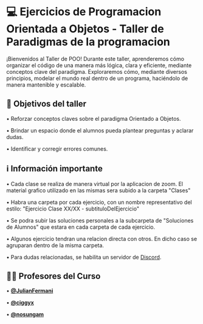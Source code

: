 # :computer: Ejercicios de Programacion Orientada a Objetos - Taller de Paradigmas de la programacion

¡Bienvenidos al Taller de POO! Durante este taller, aprenderemos cómo organizar el código de una manera más lógica, clara y eficiente, mediante conceptos clave del paradigma. Exploraremos cómo, mediante diversos principios, modelar el mundo real dentro de un programa, haciéndolo de manera mantenible y escalable.

## :dart: Objetivos del taller 

• Reforzar conceptos claves sobre el paradigma Orientado a Objetos.

• Brindar un espacio donde el alumnos pueda plantear preguntas y aclarar dudas.

• Identificar y corregir errores comunes.


## :information_source: Información importante

• Cada clase se realiza de manera virtual por la aplicacion de zoom. El material grafico utilizado en las mismas sera subido a la carpeta "Clases"

• Habra una carpeta por cada ejercicio, con un nombre representativo del estilo: "Ejercicio Clase XX/XX - subtituloDelEjercicio"

• Se podra subir las soluciones personales a la subcarpeta de "Soluciones de Alumnos" que estara en cada carpeta de cada ejercicio.

• Algunos ejercicio tendran una relacion directa con otros. En dicho caso se agruparan dentro de la misma carpeta.

• Para dudas relacionadas, se habilita un servidor de [Discord](https://discord.gg/P2rrddnm).


## 👨‍🏫 Profesores del Curso

• **[@JulianFermani](https://github.com/JulianFermani)**

• **[@ciggyx](https://github.com/ciggyx)**

• **[@nosungam](https://github.com/nosungam)**

